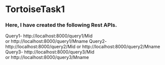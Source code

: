 # TortoiseTask1

### Here, I have created the following Rest APIs.
Query1- http://localhost:8000/query1/Mid or http://localhost:8000/query1/Mname
Query2- http://localhost:8000/query2/Mid or http://localhost:8000/query2/Mname  
Query3- http://localhost:8000/query3/Mid or http://localhost:8000/query3/Mname  
